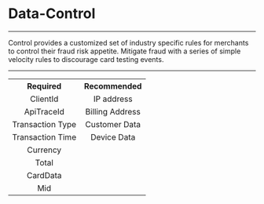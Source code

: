 # Data-Control

---

<div>Control provides a customized set of industry specific rules for merchants to control their fraud risk appetite. Mitigate fraud with a series of simple velocity rules to discourage card testing events.</div>

---


<table>
    <tr>
        <th>Required</th>
        <th>Recommended</th>
    </tr>
    <tr>
        <td>ClientId</td>
        <td>IP address</td>
    </tr>
    <tr>
        <td>ApiTraceId</td>
        <td>Billing Address</td>
    </tr>
    <tr>
        <td>Transaction Type</td>
        <td>Customer Data</td>
    </tr>
    <tr>
        <td>Transaction Time</td>
        <td>Device Data</td>
    </tr>
    <tr>
        <td>Currency</td>
    </tr>
    <tr>
        <td>Total</td>
    </tr>
    <tr>
        <td>CardData</td>
    </tr>
    <tr>
        <td>Mid</td>
    </tr>
</table>

<style>
        .markdown-body table {
                margin-left: auto;
                margin-right: auto;
                border-collapse: collapse;
                width: 50%;
        }

        th, td {
                text-align: center;
                border: 1px solid break;
        }

        .highlight {
                background-color: yellow;
        }
        .light {
                background-color: #f2f2f2;
        }
</style>